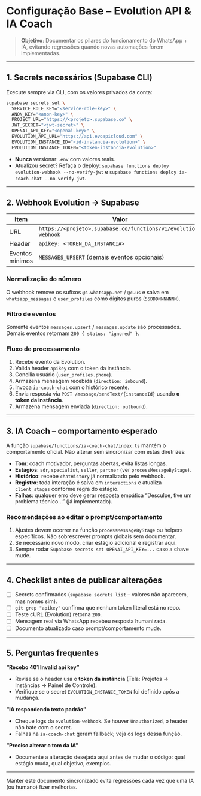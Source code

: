 # Configuração Base – Evolution API & IA Coach

> **Objetivo**: Documentar os pilares do funcionamento do WhatsApp + IA, evitando regressões quando novas automações forem implementadas.

---

## 1. Secrets necessários (Supabase CLI)

Execute sempre via CLI, com os valores privados da conta:

```bash
supabase secrets set \
  SERVICE_ROLE_KEY="<service-role-key>" \
  ANON_KEY="<anon-key>" \
  PROJECT_URL="https://<projeto>.supabase.co" \
  JWT_SECRET="<jwt-secret>" \
  OPENAI_API_KEY="<openai-key>" \
  EVOLUTION_API_URL="https://api.evoapicloud.com" \
  EVOLUTION_INSTANCE_ID="<id-instancia-evolution>" \
  EVOLUTION_INSTANCE_TOKEN="<token-instancia-evolution>"
```

- **Nunca** versionar `.env` com valores reais.
- Atualizou secret? Refaça o deploy: `supabase functions deploy evolution-webhook --no-verify-jwt` e `supabase functions deploy ia-coach-chat --no-verify-jwt`.

---

## 2. Webhook Evolution → Supabase

| Item | Valor |
| --- | --- |
| URL | `https://<projeto>.supabase.co/functions/v1/evolution-webhook` |
| Header | `apikey: <TOKEN_DA_INSTANCIA>` |
| Eventos mínimos | `MESSAGES_UPSERT` (demais eventos opcionais) |

### Normalização do número
O webhook remove os sufixos `@s.whatsapp.net` / `@c.us` e salva em `whatsapp_messages` e `user_profiles` como dígitos puros (`55DDDNNNNNNN`).

### Filtro de eventos
Somente eventos `messages.upsert` / `messages.update` são processados. Demais eventos retornam `200 { status: "ignored" }`.

### Fluxo de processamento
1. Recebe evento da Evolution.
2. Valida header `apikey` com o token da instância.
3. Concilia usuário (`user_profiles.phone`).
4. Armazena mensagem recebida (`direction: inbound`).
5. Invoca `ia-coach-chat` com o histórico recente.
6. Envia resposta via `POST /message/sendText/{instanceId}` usando **o token da instância**.
7. Armazena mensagem enviada (`direction: outbound`).

---

## 3. IA Coach – comportamento esperado

A função `supabase/functions/ia-coach-chat/index.ts` mantém o comportamento oficial. Não alterar sem sincronizar com estas diretrizes:

- **Tom**: coach motivador, perguntas abertas, evita listas longas.
- **Estágios**: `sdr`, `specialist`, `seller`, `partner` (ver `processMessageByStage`).
- **Histórico**: recebe `chatHistory` já normalizado pelo webhook.
- **Registro**: toda interação é salva em `interactions` e atualiza `client_stages` conforme regra do estágio.
- **Falhas**: qualquer erro deve gerar resposta empática “Desculpe, tive um problema técnico…” (já implementado).

### Recomendações ao editar o prompt/comportamento
1. Ajustes devem ocorrer na função `processMessageByStage` ou helpers específicos. Não sobrescrever prompts globais sem documentar.
2. Se necessário novo modo, criar estágio adicional e registrar aqui.
3. Sempre rodar `Supabase secrets set OPENAI_API_KEY=...` caso a chave mude.

---

## 4. Checklist antes de publicar alterações
- [ ] Secrets confirmados (`supabase secrets list` – valores não aparecem, mas nomes sim).
- [ ] `git grep "apikey"` confirma que nenhum token literal está no repo.
- [ ] Teste cURL (Evolution) retorna `200`.
- [ ] Mensagem real via WhatsApp recebeu resposta humanizada.
- [ ] Documento atualizado caso prompt/comportamento mude.

---

## 5. Perguntas frequentes

**“Recebo 401 Invalid api key”**
- Revise se o header usa o **token da instância** (Tela: Projetos → Instâncias → Painel de Controle).
- Verifique se o secret `EVOLUTION_INSTANCE_TOKEN` foi definido após a mudança.

**“IA respondendo texto padrão”**
- Cheque logs da `evolution-webhook`. Se houver `Unauthorized`, o header não bate com o secret.
- Falhas na `ia-coach-chat` geram fallback; veja os logs dessa função.

**“Preciso alterar o tom da IA”**
- Documente a alteração desejada aqui antes de mudar o código: qual estágio muda, qual objetivo, exemplos.

---

Manter este documento sincronizado evita regressões cada vez que uma IA (ou humano) fizer melhorias.
